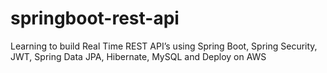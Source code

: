 # springboot-rest-api
Learning to build Real Time REST API’s using Spring Boot, Spring Security, JWT, Spring Data JPA, Hibernate, MySQL and Deploy on AWS
